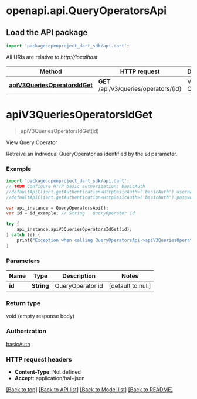 # openapi.api.QueryOperatorsApi

## Load the API package
```dart
import 'package:openproject_dart_sdk/api.dart';
```

All URIs are relative to *http://localhost*

Method | HTTP request | Description
------------- | ------------- | -------------
[**apiV3QueriesOperatorsIdGet**](QueryOperatorsApi.md#apiV3QueriesOperatorsIdGet) | **GET** /api/v3/queries/operators/{id} | View Query Operator


# **apiV3QueriesOperatorsIdGet**
> apiV3QueriesOperatorsIdGet(id)

View Query Operator

Retreive an individual QueryOperator as identified by the `id` parameter.

### Example 
```dart
import 'package:openproject_dart_sdk/api.dart';
// TODO Configure HTTP basic authorization: basicAuth
//defaultApiClient.getAuthentication<HttpBasicAuth>('basicAuth').username = 'YOUR_USERNAME'
//defaultApiClient.getAuthentication<HttpBasicAuth>('basicAuth').password = 'YOUR_PASSWORD';

var api_instance = QueryOperatorsApi();
var id = id_example; // String | QueryOperator id

try { 
    api_instance.apiV3QueriesOperatorsIdGet(id);
} catch (e) {
    print("Exception when calling QueryOperatorsApi->apiV3QueriesOperatorsIdGet: $e\n");
}
```

### Parameters

Name | Type | Description  | Notes
------------- | ------------- | ------------- | -------------
 **id** | **String**| QueryOperator id | [default to null]

### Return type

void (empty response body)

### Authorization

[basicAuth](../README.md#basicAuth)

### HTTP request headers

 - **Content-Type**: Not defined
 - **Accept**: application/hal+json

[[Back to top]](#) [[Back to API list]](../README.md#documentation-for-api-endpoints) [[Back to Model list]](../README.md#documentation-for-models) [[Back to README]](../README.md)


